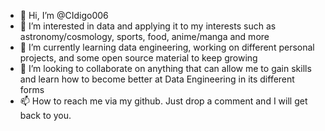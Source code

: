 - 👋 Hi, I’m @CIdigo006
- 👀 I’m interested in data and applying it to my interests such as astronomy/cosmology, sports, food, anime/manga and more
- 🌱 I’m currently learning data engineering, working on different personal projects, and some open source material to keep growing
- 💞️ I’m looking to collaborate on anything that can allow me to gain skills and learn how to become better at Data Engineering in its different forms
- 📫 How to reach me via my github. Just drop a comment and I will get back to you.

<!---
CIdigo006/CIdigo006 is a ✨ special ✨ repository because its `README.md` (this file) appears on your GitHub profile.
You can click the Preview link to take a look at your changes.
--->
